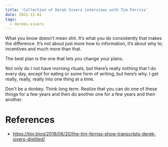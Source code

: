 ```yaml
---
title: 'Collection of Derek Sivers interviews with Tim Ferriss'
date: 2021-11-01
tags:
  - dereks-sivers
---
```


What you know doesn’t mean shit. It’s what you do consistently that makes the difference. It’s not about just more how to information, it’s about why to; incentives and much more than that.

The best plan is the one that lets you change your plans.

Not only do I not have morning rituals, but there’s really nothing that I do every day, except for eating or some form of writing, but here’s why. I get really, really, really into one thing at a time.

Don't be a donkey. Think long term. Realize that you can do one of these things for a few years and then do another one for a few years and then another.

# References

- https://tim.blog/2018/06/20/the-tim-ferriss-show-transcripts-derek-sivers-distilled/
